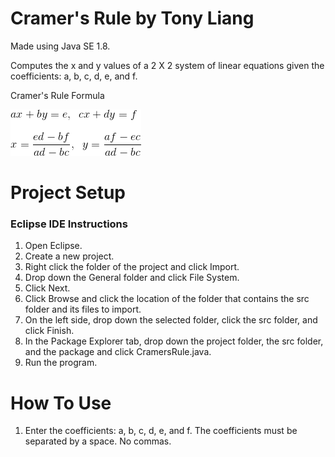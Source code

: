 # Cramer's Rule by Tony Liang

Made using Java SE 1.8.

Computes the x and y values of a 2 X 2 system of linear equations given the coefficients: a, b, c, d, e, and f.

Cramer's Rule Formula

![alt text][logo]

[logo]: https://github.com/tliang1/Java-Practice/raw/master/Practice/Intro-To-Java-8th-Ed-Daniel-Y.-Liang/Chapter-3/Chapter03P03/images/instructions/cramers_rule_formula.png "Cramer's Rule Formula"

# Project Setup

### Eclipse IDE Instructions
1. Open Eclipse.
2. Create a new project.
3. Right click the folder of the project and click Import.
4. Drop down the General folder and click File System.
5. Click Next.
6. Click Browse and click the location of the folder that contains the src folder and its files to import.
7. On the left side, drop down the selected folder, click the src folder, and click Finish.
8. In the Package Explorer tab, drop down the project folder, the src folder, and the package and click CramersRule.java.
9. Run the program.

# How To Use
1. Enter the coefficients: a, b, c, d, e, and f. The coefficients must be separated by a space. No commas.